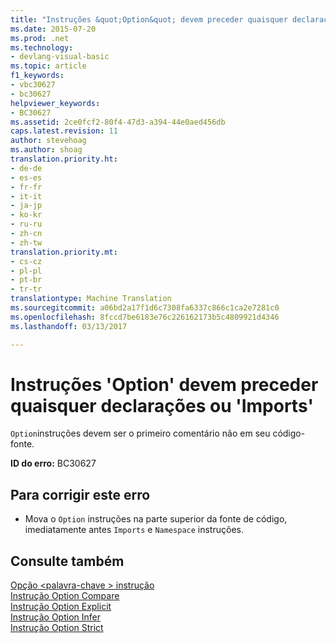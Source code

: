 ```yaml
---
title: "Instruções &quot;Option&quot; devem preceder quaisquer declarações ou &quot;Imports&quot; | Documentos do Microsoft"
ms.date: 2015-07-20
ms.prod: .net
ms.technology:
- devlang-visual-basic
ms.topic: article
f1_keywords:
- vbc30627
- bc30627
helpviewer_keywords:
- BC30627
ms.assetid: 2ce0fcf2-80f4-47d3-a394-44e0aed456db
caps.latest.revision: 11
author: stevehoag
ms.author: shoag
translation.priority.ht:
- de-de
- es-es
- fr-fr
- it-it
- ja-jp
- ko-kr
- ru-ru
- zh-cn
- zh-tw
translation.priority.mt:
- cs-cz
- pl-pl
- pt-br
- tr-tr
translationtype: Machine Translation
ms.sourcegitcommit: a06bd2a17f1d6c7308fa6337c866c1ca2e7281c0
ms.openlocfilehash: 8fccd7be6183e76c226162173b5c4809921d4346
ms.lasthandoff: 03/13/2017

---
```

# <a name="39option39-statements-must-precede-any-declarations-or-39imports39-statements"></a>Instruções 'Option' devem preceder quaisquer declarações ou 'Imports'
`Option`instruções devem ser o primeiro comentário não em seu código-fonte.  
  
 **ID do erro:** BC30627  
  
## <a name="to-correct-this-error"></a>Para corrigir este erro  
  
-   Mova o `Option` instruções na parte superior da fonte de código, imediatamente antes `Imports` e `Namespace` instruções.  
  
## <a name="see-also"></a>Consulte também  
 [Opção \<palavra-chave > instrução](../../visual-basic/language-reference/statements/option-keyword-statement.md)   
 [Instrução Option Compare](../../visual-basic/language-reference/statements/option-compare-statement.md)   
 [Instrução Option Explicit](../../visual-basic/language-reference/statements/option-explicit-statement.md)   
 [Instrução Option Infer](../../visual-basic/language-reference/statements/option-infer-statement.md)   
 [Instrução Option Strict](../../visual-basic/language-reference/statements/option-strict-statement.md)
